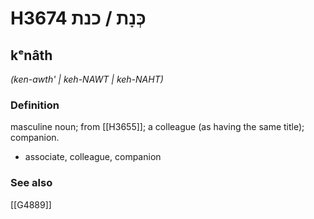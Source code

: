 # H3674 כְּנָת / כנת

## kᵉnâth

_(ken-awth' | keh-NAWT | keh-NAHT)_

### Definition

masculine noun; from [[H3655]]; a colleague (as having the same title); companion.

- associate, colleague, companion
### See also

[[G4889]]

